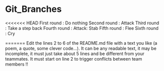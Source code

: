 # Git_Branches
<<<<<<< HEAD
First round : Do nothing
Second round : Attack
Third round : Take a step back
Fourth round : Attack: Stab
Fifth round : Flee
Sixth round : Cry

=======
Edit the lines 2 to 6 of the README.md file with a text you like (a
poem, a quote, some clever code...). It can be any readable text, it may
be incomplete, it must just take about 5 lines and be different from your
teammates. It must start on line 2 to trigger conflicts between team
members !!


